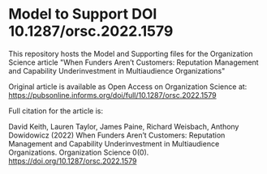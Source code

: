 # Model to Support DOI 10.1287/orsc.2022.1579
This repository hosts the Model and Supporting files for the Organization Science article "When Funders Aren’t Customers: Reputation Management and Capability Underinvestment in Multiaudience Organizations"

Original article is available as Open Access on Organization Science at: https://pubsonline.informs.org/doi/full/10.1287/orsc.2022.1579

Full citation for the article is:

David Keith, Lauren Taylor, James Paine, Richard Weisbach, Anthony Dowidowicz (2022) When Funders Aren’t Customers: Reputation Management and Capability Underinvestment in Multiaudience Organizations. Organization Science 0(0).
https://doi.org/10.1287/orsc.2022.1579

